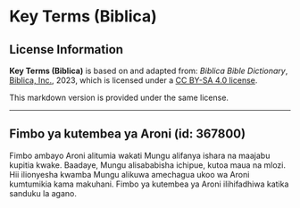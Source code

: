 # Key Terms (Biblica)

## License Information

**Key Terms (Biblica)** is based on and adapted from: _Biblica Bible Dictionary_, [Biblica, Inc.](https://www.biblica.com/), 2023, which is licensed under a [CC BY-SA 4.0 license](https://creativecommons.org/licenses/by-sa/4.0/legalcode.en).

This markdown version is provided under the same license.



--------------------------------

## Fimbo ya kutembea ya Aroni (id: 367800)

Fimbo ambayo Aroni alitumia wakati Mungu alifanya ishara na maajabu kupitia kwake. Baadaye, Mungu alisababisha ichipue, kutoa maua na mlozi. Hii ilionyesha kwamba Mungu alikuwa amechagua ukoo wa Aroni kumtumikia kama makuhani. Fimbo ya kutembea ya Aroni ilihifadhiwa katika sanduku la agano.


